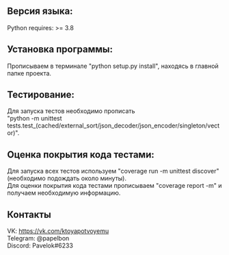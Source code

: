 Версия языка:
-----------------------------------
Python requires: >= 3.8

Установка программы:
-----------------------------------
Прописываем в терминале "python setup.py install", находясь в главной папке проекта.

Тестирование:
-----------------------------------
Для запуска тестов необходимо прописать  
"python -m unittest tests.test_(cached/external_sort/json_decoder/json_encoder/singleton/vector)".

Оценка покрытия кода тестами:
-----------------------------------
Для запуска всех тестов используем "coverage run -m unittest discover" (необходимо подождать около минуты).  
Для оценки покрытия кода тестами прописываем "coverage report -m" и получаем необходимую информацию.

Контакты
-----------------------------------
VK: https://vk.com/ktoyapotvoyemu  
Telegram: @papelbon  
Discord: Pavelok#6233